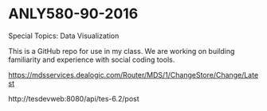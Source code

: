 # ANLY580-90-2016
Special Topics: Data Visualization

This is a GitHub repo for use in my class.  We are working on building familiarity and experience with social coding tools. 

https://mdsservices.dealogic.com/Router/MDS/1/ChangeStore/Change/Latest 

http://tesdevweb:8080/api/tes-6.2/post
